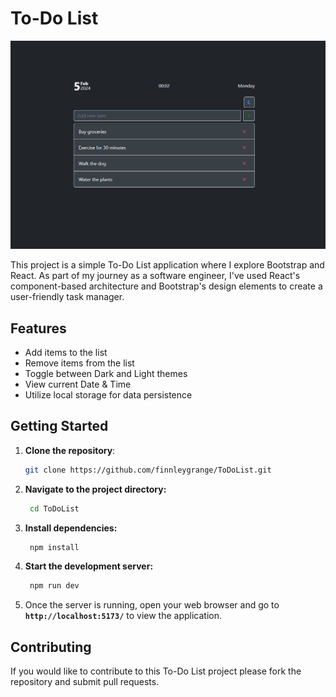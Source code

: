 # To-Do List

![Image of To-Do List](/assets/screenshot.PNG)

This project is a simple To-Do List application where I explore Bootstrap and React. As part of my journey as a software engineer, I've used React's component-based architecture and Bootstrap's design elements to create a user-friendly task manager. 


## Features
- Add items to the list
- Remove items from the list
- Toggle between Dark and Light themes
- View current Date & Time
- Utilize local storage for data persistence

## Getting Started
1. **Clone the repository**:
   ```bash
   git clone https://github.com/finnleygrange/ToDoList.git
   ```
2. **Navigate to the project directory:**
   ```bash
    cd ToDoList
   ```
3. **Install dependencies:**
   ```bash
    npm install
   ```
5. **Start the development server:**
   ```bash
    npm run dev
   ```
6. Once the server is running, open your web browser and go to **`http://localhost:5173/`** to view the application.

## Contributing
If you would like to contribute to this To-Do List project please fork the repository and submit pull requests.
  
